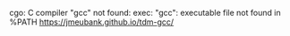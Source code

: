 cgo: C compiler "gcc" not found: exec: "gcc": executable file not found in %PATH
https://jmeubank.github.io/tdm-gcc/